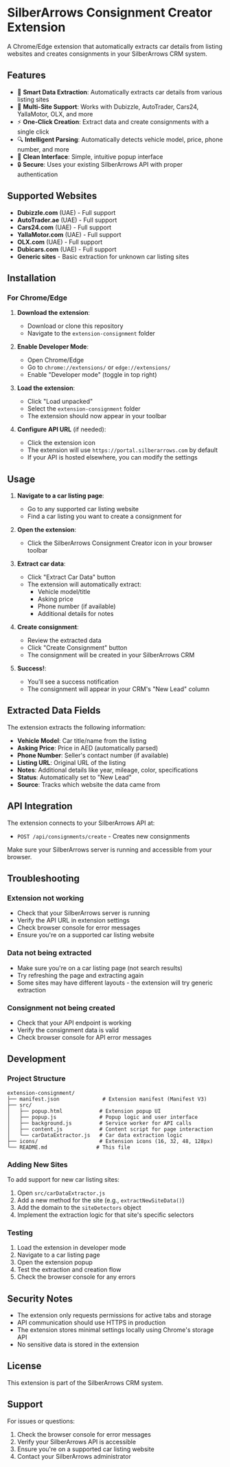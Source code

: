 # SilberArrows Consignment Creator Extension

A Chrome/Edge extension that automatically extracts car details from listing websites and creates consignments in your SilberArrows CRM system.

## Features

- 🚗 **Smart Data Extraction**: Automatically extracts car details from various listing sites
- 🎯 **Multi-Site Support**: Works with Dubizzle, AutoTrader, Cars24, YallaMotor, OLX, and more
- ⚡ **One-Click Creation**: Extract data and create consignments with a single click
- 🔍 **Intelligent Parsing**: Automatically detects vehicle model, price, phone number, and more
- 🎨 **Clean Interface**: Simple, intuitive popup interface
- 🔒 **Secure**: Uses your existing SilberArrows API with proper authentication

## Supported Websites

- **Dubizzle.com** (UAE) - Full support
- **AutoTrader.ae** (UAE) - Full support  
- **Cars24.com** (UAE) - Full support
- **YallaMotor.com** (UAE) - Full support
- **OLX.com** (UAE) - Full support
- **Dubicars.com** (UAE) - Full support
- **Generic sites** - Basic extraction for unknown car listing sites

## Installation

### For Chrome/Edge

1. **Download the extension**:
   - Download or clone this repository
   - Navigate to the `extension-consignment` folder

2. **Enable Developer Mode**:
   - Open Chrome/Edge
   - Go to `chrome://extensions/` or `edge://extensions/`
   - Enable "Developer mode" (toggle in top right)

3. **Load the extension**:
   - Click "Load unpacked"
   - Select the `extension-consignment` folder
   - The extension should now appear in your toolbar

4. **Configure API URL** (if needed):
   - Click the extension icon
   - The extension will use `https://portal.silberarrows.com` by default
   - If your API is hosted elsewhere, you can modify the settings

## Usage

1. **Navigate to a car listing page**:
   - Go to any supported car listing website
   - Find a car listing you want to create a consignment for

2. **Open the extension**:
   - Click the SilberArrows Consignment Creator icon in your browser toolbar

3. **Extract car data**:
   - Click "Extract Car Data" button
   - The extension will automatically extract:
     - Vehicle model/title
     - Asking price
     - Phone number (if available)
     - Additional details for notes

4. **Create consignment**:
   - Review the extracted data
   - Click "Create Consignment" button
   - The consignment will be created in your SilberArrows CRM

5. **Success!**:
   - You'll see a success notification
   - The consignment will appear in your CRM's "New Lead" column

## Extracted Data Fields

The extension extracts the following information:

- **Vehicle Model**: Car title/name from the listing
- **Asking Price**: Price in AED (automatically parsed)
- **Phone Number**: Seller's contact number (if available)
- **Listing URL**: Original URL of the listing
- **Notes**: Additional details like year, mileage, color, specifications
- **Status**: Automatically set to "New Lead"
- **Source**: Tracks which website the data came from

## API Integration

The extension connects to your SilberArrows API at:

- `POST /api/consignments/create` - Creates new consignments

Make sure your SilberArrows server is running and accessible from your browser.

## Troubleshooting

### Extension not working
- Check that your SilberArrows server is running
- Verify the API URL in extension settings
- Check browser console for error messages
- Ensure you're on a supported car listing website

### Data not being extracted
- Make sure you're on a car listing page (not search results)
- Try refreshing the page and extracting again
- Some sites may have different layouts - the extension will try generic extraction

### Consignment not being created
- Check that your API endpoint is working
- Verify the consignment data is valid
- Check browser console for API error messages

## Development

### Project Structure
```
extension-consignment/
├── manifest.json              # Extension manifest (Manifest V3)
├── src/
│   ├── popup.html            # Extension popup UI
│   ├── popup.js              # Popup logic and user interface
│   ├── background.js         # Service worker for API calls
│   ├── content.js            # Content script for page interaction
│   └── carDataExtractor.js   # Car data extraction logic
├── icons/                    # Extension icons (16, 32, 48, 128px)
└── README.md                # This file
```

### Adding New Sites

To add support for new car listing sites:

1. Open `src/carDataExtractor.js`
2. Add a new method for the site (e.g., `extractNewSiteData()`)
3. Add the domain to the `siteDetectors` object
4. Implement the extraction logic for that site's specific selectors

### Testing

1. Load the extension in developer mode
2. Navigate to a car listing page
3. Open the extension popup
4. Test the extraction and creation flow
5. Check the browser console for any errors

## Security Notes

- The extension only requests permissions for active tabs and storage
- API communication should use HTTPS in production
- The extension stores minimal settings locally using Chrome's storage API
- No sensitive data is stored in the extension

## License

This extension is part of the SilberArrows CRM system.

## Support

For issues or questions:
1. Check the browser console for error messages
2. Verify your SilberArrows API is accessible
3. Ensure you're on a supported car listing website
4. Contact your SilberArrows administrator
